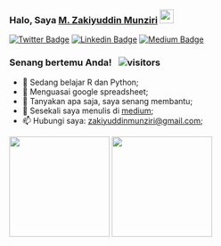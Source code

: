 ### Halo, Saya <a href="https://twiter.com/prasastipagi" target="_blank">M. Zakiyuddin Munziri</a> <img src="https://media.giphy.com/media/hvRJCLFzcasrR4ia7z/giphy.gif" width="25px">

[![Twitter Badge](https://img.shields.io/badge/-Twitter-00acee?style=flat-square&logo=Twitter&logoColor=white)](https://twitter.com/prasastipagi)
[![Linkedin Badge](https://img.shields.io/badge/-LinkedIn-0e76a8?style=flat-square&logo=Linkedin&logoColor=white)](https://linkedin.com/in/mzakiyuddin)
[![Medium Badge](https://img.shields.io/badge/medium-%2312100E.svg?&style=for-square&logo=medium&logoColor=white)](https://mzakiyuddin.medium.com/)


### Senang bertemu Anda! &nbsp; ![visitors](https://visitor-badge.glitch.me/badge?page_id=page.id)

- 🌱 Sedang belajar R dan Python;
- 👀 Menguasai google spreadsheet;
- 💬 Tanyakan apa saja, saya senang membantu;
- 📝 Sesekali saya menulis di [medium](https://mzakiyuddin.medium.com);
- 📫 Hubungi saya: zakiyuddinmunziri@gmail.com;


<p>
  <img height="180em" src="https://github-readme-stats.vercel.app/api?username=zakiego&show_icons=true&hide_border=true&&count_private=true&include_all_commits=true" />
  <img height="180em" src="https://github-readme-stats.vercel.app/api/top-langs/?username=zakiego&exclude_repo=KNN-Image-Classification&show_icons=true&hide_border=true&layout=compact&langs_count=8"/>
</p>

<!---

Terinspirasi dari https://github.com/Gapur/Gapur/blob/main/README.md

--->
